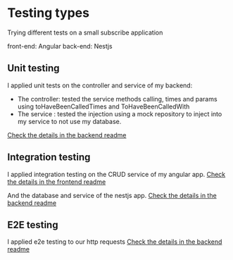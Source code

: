 # Testing types
Trying different tests on a small subscribe application

front-end: Angular
back-end: Nestjs

## Unit testing
I applied unit tests on the controller and service of my backend:
- The controller: tested the service methods calling, times and params using toHaveBeenCalledTimes and ToHaveBeenCalledWith
- The service : tested the injection using a mock repository to inject into my service to not use my database.

[Check the details in the backend readme](./subscribe-backend/README.md)

## Integration testing
I applied integration testing on the CRUD service of my angular app. 
[Check the details in the frontend readme](./signin/README.md)

And the database and service of the nestjs app.
[Check the details in the backend readme](./subscribe-backend/README.md)

## E2E testing
I applied e2e testing to our http requests
[Check the details in the backend readme](./subscribe-backend/README.md)
